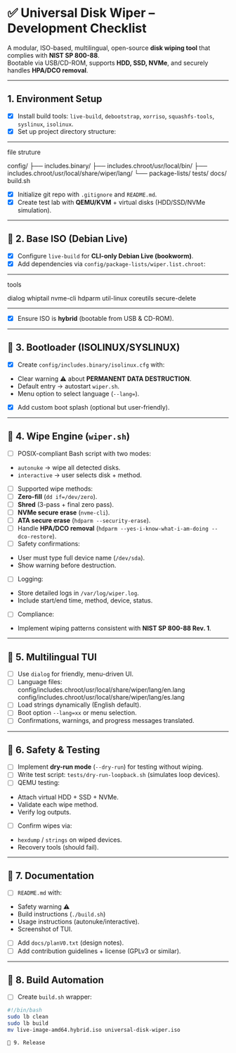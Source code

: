 # ✅ Universal Disk Wiper – Development Checklist

A modular, ISO-based, multilingual, open-source **disk wiping tool** that complies with **NIST SP 800-88**.  
Bootable via USB/CD-ROM, supports **HDD, SSD, NVMe**, and securely handles **HPA/DCO removal**.  

---
##  1. Environment Setup
- [X] Install build tools: `live-build`, `debootstrap`, `xorriso`, `squashfs-tools`, `syslinux`, `isolinux`.
- [X] Set up project directory structure:

----

file struture

config/
├── includes.binary/
├── includes.chroot/usr/local/bin/
├── includes.chroot/usr/local/share/wiper/lang/
└── package-lists/
tests/
docs/
build.sh

- [X] Initialize git repo with `.gitignore` and `README.md`.
- [X] Create test lab with **QEMU/KVM** + virtual disks (HDD/SSD/NVMe simulation).

---

## 📌 2. Base ISO (Debian Live)
- [X] Configure `live-build` for **CLI-only Debian Live (bookworm)**.
- [X] Add dependencies via `config/package-lists/wiper.list.chroot`:

---
tools

dialog
whiptail
nvme-cli
hdparm
util-linux
coreutils
secure-delete

---
- [X] Ensure ISO is **hybrid** (bootable from USB & CD-ROM).

---

## 📌 3. Bootloader (ISOLINUX/SYSLINUX)
- [X] Create `config/includes.binary/isolinux.cfg` with:
- Clear warning ⚠️ about **PERMANENT DATA DESTRUCTION**.
- Default entry → autostart `wiper.sh`.
- Menu option to select language (`--lang=`).
- [X] Add custom boot splash (optional but user-friendly).

---

## 📌 4. Wipe Engine (`wiper.sh`)
- [ ] POSIX-compliant Bash script with two modes:
- `autonuke` → wipe all detected disks.
- `interactive` → user selects disk + method.
- [ ] Supported wipe methods:
- [ ] **Zero-fill** (`dd if=/dev/zero`).
- [ ] **Shred** (3-pass + final zero pass).
- [ ] **NVMe secure erase** (`nvme-cli`).
- [ ] **ATA secure erase** (`hdparm --security-erase`).
- [ ] Handle **HPA/DCO removal** (`hdparm --yes-i-know-what-i-am-doing --dco-restore`).
- [ ] Safety confirmations:
- User must type full device name (`/dev/sda`).
- Show warning before destruction.
- [ ] Logging:
- Store detailed logs in `/var/log/wiper.log`.
- Include start/end time, method, device, status.
- [ ] Compliance:
- Implement wiping patterns consistent with **NIST SP 800-88 Rev. 1**.

---

## 📌 5. Multilingual TUI
- [ ] Use `dialog` for friendly, menu-driven UI.
- [ ] Language files:
config/includes.chroot/usr/local/share/wiper/lang/en.lang
config/includes.chroot/usr/local/share/wiper/lang/es.lang
- [ ] Load strings dynamically (English default).
- [ ] Boot option `--lang=xx` or menu selection.
- [ ] Confirmations, warnings, and progress messages translated.

---

## 📌 6. Safety & Testing
- [ ] Implement **dry-run mode** (`--dry-run`) for testing without wiping.
- [ ] Write test script: `tests/dry-run-loopback.sh` (simulates loop devices).
- [ ] QEMU testing:
- Attach virtual HDD + SSD + NVMe.
- Validate each wipe method.
- Verify log outputs.
- [ ] Confirm wipes via:
- `hexdump` / `strings` on wiped devices.
- Recovery tools (should fail).

---

## 📌 7. Documentation
- [ ] `README.md` with:
- Safety warning ⚠️
- Build instructions (`./build.sh`)
- Usage instructions (autonuke/interactive).
- Screenshot of TUI.
- [ ] Add `docs/planV0.txt` (design notes).
- [ ] Add contribution guidelines + license (GPLv3 or similar).

---

## 📌 8. Build Automation
- [ ] Create `build.sh` wrapper:
```bash
#!/bin/bash
sudo lb clean
sudo lb build
mv live-image-amd64.hybrid.iso universal-disk-wiper.iso

📌 9. Release
